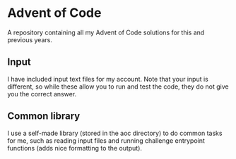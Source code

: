 # Advent of Code
A repository containing all my Advent of Code solutions for this and previous years.

## Input
I have included input text files for my account. Note that your input is different, so while these
allow you to run and test the code, they do not give you the correct answer.

## Common library
I use a self-made library (stored in the aoc directory) to do common tasks for me, such as reading input files
and running challenge entrypoint functions (adds nice formatting to the output).